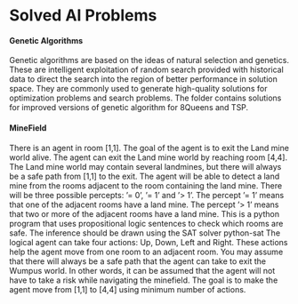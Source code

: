# Solved AI Problems

#### Genetic Algorithms
Genetic algorithms are based on the ideas of natural selection and genetics. These are intelligent exploitation of random search provided with historical data to direct the search into the region of better performance in solution space. They are commonly used to generate high-quality solutions for optimization problems and search problems. The folder contains solutions for improved versions of genetic algorithm for 8Queens and TSP.


#### MineField

There is an agent in room [1,1]. The goal of the agent is to exit the Land mine world alive. The agent can exit the Land mine world by reaching room [4,4]. The Land mine world may contain several landmines, but there will always be a safe path from [1,1] to the exit. The agent will be able to detect a land mine from the rooms adjacent to the room containing the land mine. There will be three possible percepts: ’= 0’, ’= 1’ and ’> 1’. The percept ’= 1’ means that one of the adjacent rooms have a land mine. The percept ’> 1’ means that two or more of the adjacent rooms have a land mine.
This is a python program that uses propositional logic sentences to check which rooms are safe. The inference should be drawn using the SAT solver python-sat
The logical agent can take four actions: Up, Down, Left and Right. These actions help the agent move from one room to an adjacent room. You may assume that there will always be a safe path that the agent can take to exit the Wumpus world. In other words, it can be assumed that the agent will not have to take a risk while navigating the minefield. The goal is to make the agent move from [1,1] to [4,4] using minimum number of actions.
